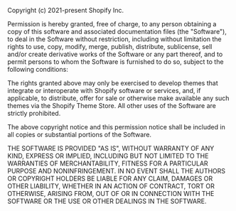 Copyright (c) 2021-present Shopify Inc.

Permission is hereby granted, free of charge, to any person obtaining a copy of this software and associated documentation files (the "Software"), to deal in the Software without restriction, including without limitation the rights to use, copy, modify, merge, publish, distribute, sublicense, sell and/or create derivative works of the Software or any part thereof, and to permit persons to whom the Software is furnished to do so, subject to the following conditions:

The rights granted above may only be exercised to develop themes that integrate or interoperate with Shopify software or services, and, if applicable, to distribute, offer for sale or otherwise make available any such themes via the Shopify Theme Store.   All other uses of the Software are strictly prohibited.

The above copyright notice and this permission notice shall be included in all copies or substantial portions of the Software.

THE SOFTWARE IS PROVIDED "AS IS", WITHOUT WARRANTY OF ANY KIND, EXPRESS OR IMPLIED, INCLUDING BUT NOT LIMITED TO THE WARRANTIES OF MERCHANTABILITY, FITNESS FOR A PARTICULAR PURPOSE AND NONINFRINGEMENT. IN NO EVENT SHALL THE AUTHORS OR COPYRIGHT HOLDERS BE LIABLE FOR ANY CLAIM, DAMAGES OR OTHER LIABILITY, WHETHER IN AN ACTION OF CONTRACT, TORT OR OTHERWISE, ARISING FROM, OUT OF OR IN CONNECTION WITH THE SOFTWARE OR THE USE OR OTHER DEALINGS IN THE SOFTWARE.